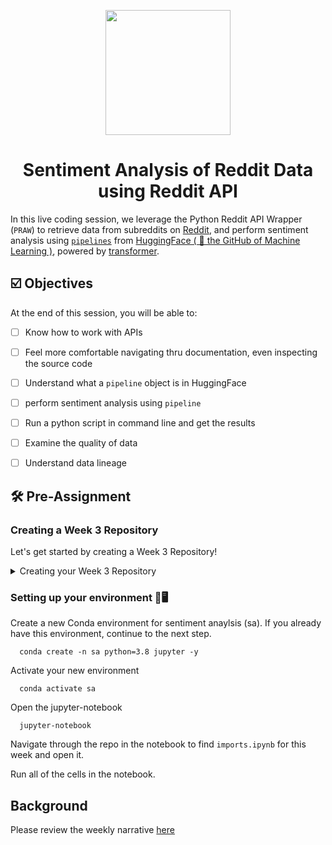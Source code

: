 <p align = "center" draggable=”false” ><img src="https://user-images.githubusercontent.com/37101144/161836199-fdb0219d-0361-4988-bf26-48b0fad160a3.png"
     width="200px"
     height="auto"/>
</p>



# <h1 align="center" id="heading">Sentiment Analysis of Reddit Data using Reddit API</h1>

In this live coding session, we leverage the Python Reddit API Wrapper (`PRAW`) to retrieve data from subreddits on [Reddit](https://www.reddit.com), and perform sentiment analysis using [`pipelines`](https://huggingface.co/docs/transformers/main_classes/pipelines) from [HuggingFace ( 🤗 the GitHub of Machine Learning )](https://techcrunch.com/2022/05/09/hugging-face-reaches-2-billion-valuation-to-build-the-github-of-machine-learning/), powered by [transformer](https://arxiv.org/pdf/1706.03762.pdf).


## ☑️ Objectives
At the end of this session, you will be able to:
- [ ] Know how to work with APIs
- [ ] Feel more comfortable navigating thru documentation, even inspecting the source code
- [ ] Understand what a `pipeline` object is in HuggingFace
- [ ] perform sentiment analysis using `pipeline`
- [ ] Run a python script in command line and get the results
- [ ] Examine the quality of data
- [ ] Understand data lineage


## :hammer_and_wrench: Pre-Assignment

### Creating a Week 3 Repository
Let's get started by creating a Week 3 Repository!

<details>
  <summary>Creating your Week 3 Repository</summary>
  <br>

1. The first thing to do is create a new empty public repository!

![image](https://user-images.githubusercontent.com/19699016/176268864-0893db99-f496-4e0f-8860-fc635ec76106.png)

2. Be sure to fill out your repository name, description, and ensure it's public! NOTE: DO NOT ADD A README OR LICENSE

![image](https://user-images.githubusercontent.com/19699016/176269140-57baeb17-9e97-412b-bd9b-866dc7012e85.png)

3. Now that you've done the required set-up on GitHub.com, let's move to our terminal and clone the MLE-8 repository!

     ```console
     git clone git@github.com:FourthBrain/MLE-8.git
     ```

4. OPTIONAL: If you've already cloned the MLE-8 repository - feel free to pull the recent changes by `cd`ing into the directory that contains the MLE-8 repo, and running this command. Be sure to return to the parent directory before moving on! (`cd ..`)

     ```console
      git pull origin main
     ```

5. Now, we're going to copy the contents of the assignment to a new folder using the following command

     ```console
     cp -r MLE-8/assignments/week-3-analyze-sentiment-reddit .
     ```

6. Once that is complete, we'll `cd` into the newly created folder with

     ```console
     cd week-3-analyze-sentiment-reddit
     ```

7. Now, let's init our repository in this folder using

     ```console
     git init
     ```

8. We'll add the contents of the folder using

     ```console
     git add .
     ```

9. Let's create an initial commit!

     ```console
     git commit -m "Initial Commit"
     ```

10. Now we can add our created repository as a remote using the following command. Don't forget, you can get the SSH address from your repository by clicking the green `Code` button on GitHub.com!

     ```console
     git remote add main git@github.com:<YOUR GITHUB USERNAME>/<YOUR REPOSITORY NAME>
     ```

11. Now we'll set our branch to `main`

     ```console
     git branch -M main
     ```

12. Last, but not least, let's push the contents of our commit to our repo!

     ```console
     git push -u main main
     ```

13. That's it, that's all!

</details>

### Setting up your environment 🐍🖥️

Create a new Conda environment for sentiment anaylsis (sa). If you already have this environment, continue to the next step.
```console
  conda create -n sa python=3.8 jupyter -y
```
Activate your new environment
```console
  conda activate sa
```

Open the jupyter-notebook
```console
  jupyter-notebook
```

Navigate through the repo in the notebook to find `imports.ipynb` for this week and open it.

Run all of the cells in the notebook.


## Background
Please review the weekly narrative [here](https://www.notion.so/Week-3-Data-Centric-AI-in-the-Real-World-Weekly-Narrative-53f3bedb7e7b4994ad1227b8ad12bed6#9aad9d23be07405bb86d5ea9a9e0a6a5)
